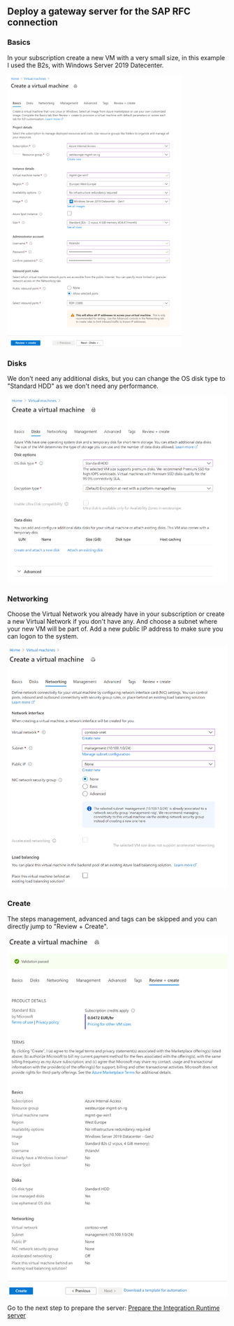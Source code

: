 ## Deploy a gateway server for the SAP RFC connection
### Basics
In your subscription create a new VM with a very small size, in this example I used the B2s, with Windows Server 2019 Datecenter.

![VM GW Basics](/images/gw/vm-gw-basics.png)

### Disks
We don't need any additional disks, but you can change the OS disk type to "Standard HDD" as we don't need any performance.

![VM GW Disks](/images/gw/vm-gw-disks.png)

### Networking
Choose the Virtual Network you already have in your subscription or create a new Virtual Network if you don't have any. And choose a subnet where your new VM will be part of. Add a new public IP address to make sure you can logon to the system.

![VM GW Networking](/images/gw/vm-gw-networking.png)

### Create
The steps management, advanced and tags can be skipped and you can directly jump to "Review + Create".

![VM GW Create](/images/gw/vm-gw-create.png)

Go to the next step to prepare the server: [Prepare the Integration Runtime server](PrepareIntegrationRuntime.md)